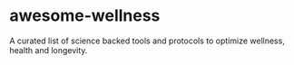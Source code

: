 # awesome-wellness
A curated list of science backed tools and protocols to optimize wellness, health and longevity.
